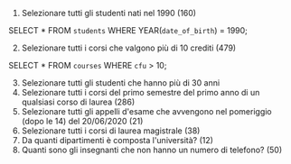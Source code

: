 1. Selezionare tutti gli studenti nati nel 1990 (160)

SELECT *
FROM `students`
WHERE YEAR(`date_of_birth`) = 1990;

2. Selezionare tutti i corsi che valgono più di 10 crediti (479)

SELECT * 
FROM `courses` 
WHERE `cfu` > 10;

3. Selezionare tutti gli studenti che hanno più di 30 anni
4. Selezionare tutti i corsi del primo semestre del primo anno di un qualsiasi corso di
laurea (286)
5. Selezionare tutti gli appelli d'esame che avvengono nel pomeriggio (dopo le 14) del
20/06/2020 (21)
6. Selezionare tutti i corsi di laurea magistrale (38)
7. Da quanti dipartimenti è composta l'università? (12)
8. Quanti sono gli insegnanti che non hanno un numero di telefono? (50)